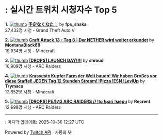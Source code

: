 # : 실시간 트위치 시청자수 Top 5

**1.** [![thumb](https://static-cdn.jtvnw.net/previews-ttv/live_user_fps_shaka-320x180.jpg)](https://twitch.tv/fps_shaka)
**[予定なくなた；](https://twitch.tv/fps_shaka)** by **fps_shaka**<br>27,432명 시청  - Grand Theft Auto V

**2.** [![thumb](https://static-cdn.jtvnw.net/previews-ttv/live_user_montanablack88-320x180.jpg)](https://twitch.tv/MontanaBlack88)
**[Craft Attack 13 - Tag 6 | Der NETHER wird weiter erkundet](https://twitch.tv/MontanaBlack88)** by **MontanaBlack88**<br>19,934명 시청  - Minecraft

**3.** [![thumb](https://static-cdn.jtvnw.net/previews-ttv/live_user_shroud-320x180.jpg)](https://twitch.tv/shroud)
**[[DROPS] LAUNCH DAY!!!!](https://twitch.tv/shroud)** by **shroud**<br>16,909명 시청  - ARC Raiders

**4.** [![thumb](https://static-cdn.jtvnw.net/previews-ttv/live_user_trymacs-320x180.jpg)](https://twitch.tv/Trymacs)
**[Krasseste Kupfer Farm der Welt bauen!   Wir haben Großes vor diese Staffel! JEDEN Tag 12 Stunden Stream!  !Pizza  !ESN !LevlUp](https://twitch.tv/Trymacs)** by **Trymacs**<br>13,852명 시청  - Minecraft

**5.** [![thumb](https://static-cdn.jtvnw.net/previews-ttv/live_user_recrent-320x180.jpg)](https://twitch.tv/Recrent)
**[[DROPS] РЕЛИЗ ARC RAIDERS // !tg !pari !мерч](https://twitch.tv/Recrent)** by **Recrent**<br>12,998명 시청  - ARC Raiders


---
: 마지막 업데이트: 2025-10-30 12:27 UTC

Powered by [Twitch API](https://dev.twitch.tv/docs/api/reference) · 자동화 봇